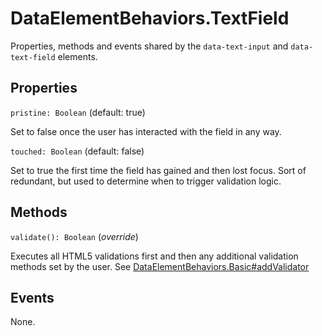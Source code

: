 # DataElementBehaviors.TextField

Properties, methods and events shared by the `data-text-input`
and `data-text-field` elements.

## Properties

`pristine: Boolean` (default: true) 

Set to false once the user has interacted with the field in any way.

`touched: Boolean` (default: false) 

Set to true the first time the field has gained and then lost focus.
Sort of redundant, but used to determine when to trigger validation logic.

## Methods

`validate(): Boolean` (*override*)

Executes all HTML5 validations first and then any additional validation
methods set by the user. See [DataElementBehaviors.Basic#addValidator](behaviors-basic.md)

## Events

None.